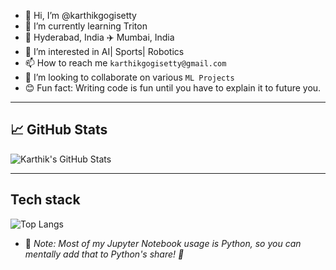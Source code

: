 - 👋 Hi, I’m @karthikgogisetty
- 🌱 I’m currently learning Triton
- 📍 Hyderabad, India ✈️ Mumbai, India
- 👀 I’m interested in AI| Sports| Robotics
- 📫 How to reach me `karthikgogisetty@gmail.com`
- 🚀 I’m looking to collaborate on various `ML Projects`
- 😊 Fun fact: Writing code is fun until you have to explain it to future you.
---

## 📈 GitHub Stats

![Karthik's GitHub Stats](https://github-readme-stats.vercel.app/api?username=karthikgogisetty&show_icons=true&theme=radical)

---

## Tech stack

![Top Langs](https://github-readme-stats.vercel.app/api/top-langs/?username=karthikgogisetty&layout=compact&theme=radical&hide=G-code)

- 🔖 *Note: Most of my Jupyter Notebook usage is Python, so you can mentally add that to Python's share! 🐍*

<!---
karthikgogisetty/karthikgogisetty is a ✨ special ✨ repository because its `README.md` (this file) appears on your GitHub profile.
You can click the Preview link to take a look at your changes.
--->
